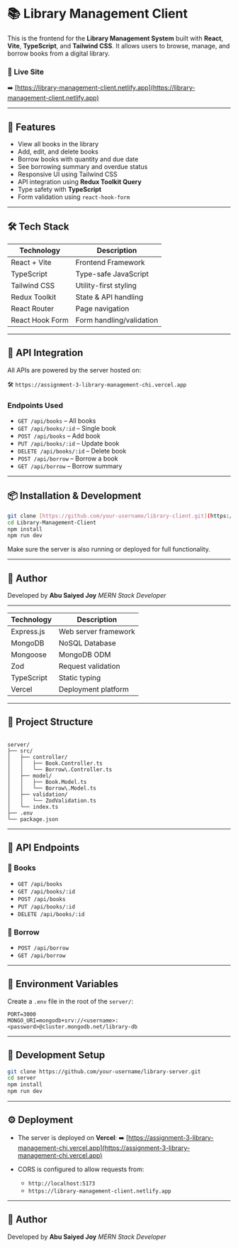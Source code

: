 
# 📚 Library Management Client

This is the frontend for the **Library Management System** built with **React**, **Vite**, **TypeScript**, and **Tailwind CSS**. It allows users to browse, manage, and borrow books from a digital library.

### 🔗 Live Site

➡️ [https://library-management-client.netlify.app](https://library-management-client.netlify.app)

---

## 🚀 Features

- View all books in the library
- Add, edit, and delete books
- Borrow books with quantity and due date
- See borrowing summary and overdue status
- Responsive UI using Tailwind CSS
- API integration using **Redux Toolkit Query**
- Type safety with **TypeScript**
- Form validation using `react-hook-form`

---

## 🛠️ Tech Stack

| Technology       | Description            |
|------------------|------------------------|
| React + Vite     | Frontend Framework     |
| TypeScript       | Type-safe JavaScript   |
| Tailwind CSS     | Utility-first styling  |
| Redux Toolkit    | State & API handling   |
| React Router     | Page navigation        |
| React Hook Form  | Form handling/validation |

---

## 🧪 API Integration

All APIs are powered by the server hosted on:

🛠️ `https://assignment-3-library-management-chi.vercel.app`

### Endpoints Used

- `GET /api/books` – All books
- `GET /api/books/:id` – Single book
- `POST /api/books` – Add book
- `PUT /api/books/:id` – Update book
- `DELETE /api/books/:id` – Delete book
- `POST /api/borrow` – Borrow a book
- `GET /api/borrow` – Borrow summary

---

## 📦 Installation & Development

```bash
git clone [https://github.com/your-username/library-client.git](https://github.com/abusaiyedjoy/Library-Management-Client.git)
cd Library-Management-Client
npm install
npm run dev
````

Make sure the server is also running or deployed for full functionality.

---

## 🙋 Author

Developed by **Abu Saiyed Joy**
*MERN Stack Developer*

---



| Technology       | Description                  |
|------------------|------------------------------|
| Express.js       | Web server framework         |
| MongoDB          | NoSQL Database               |
| Mongoose         | MongoDB ODM                  |
| Zod              | Request validation           |
| TypeScript       | Static typing                |
| Vercel           | Deployment platform          |

---

## 📂 Project Structure

````

server/
├── src/
│   ├── controller/
│   │   ├── Book.Controller.ts
│   │   └── Borrow\.Controller.ts
│   ├── model/
│   │   ├── Book.Model.ts
│   │   └── Borrow\.Model.ts
│   ├── validation/
│   │   └── ZodValidation.ts
│   └── index.ts
├── .env
└── package.json

````

---

## 🧪 API Endpoints

### 📘 Books

- `GET /api/books`
- `GET /api/books/:id`
- `POST /api/books`
- `PUT /api/books/:id`
- `DELETE /api/books/:id`

### 📗 Borrow

- `POST /api/borrow`
- `GET /api/borrow`

---

## 🔐 Environment Variables

Create a `.env` file in the root of the `server/`:

```env
PORT=3000
MONGO_URI=mongodb+srv://<username>:<password>@cluster.mongodb.net/library-db
````

---

## 🔧 Development Setup

```bash
git clone https://github.com/your-username/library-server.git
cd server
npm install
npm run dev
```

---

## ⚙️ Deployment

* The server is deployed on **Vercel**:
  ➡️ [https://assignment-3-library-management-chi.vercel.app](https://assignment-3-library-management-chi.vercel.app)

* CORS is configured to allow requests from:

  * `http://localhost:5173`
  * `https://library-management-client.netlify.app`

---

## 🙋 Author

Developed by **Abu Saiyed Joy**
*MERN Stack Developer*
